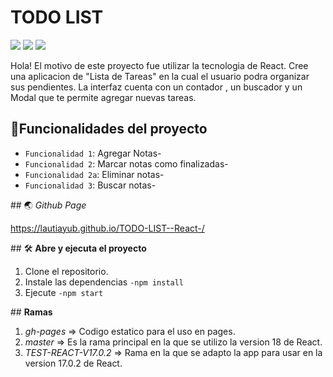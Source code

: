 
<h1>TODO LIST</h1>
<p aling=center>
  <img src="https://img.shields.io/badge/license-MIT-blue">
<img src="https://img.shields.io/badge/React_Version-18,_17.0.2-blue">
<img src="https://img.shields.io/badge/STATUS-EN%20DESAROLLO-green">
  <p/>
Hola!
El motivo de este proyecto fue utilizar la tecnologia de React. 
Cree una aplicacion de "Lista de Tareas" en la cual el usuario podra organizar sus pendientes. 
La interfaz cuenta con un contador , un buscador y un Modal que te permite agregar nuevas tareas.


## :hammer:Funcionalidades del proyecto

- `Funcionalidad 1`: Agregar Notas-
-  `Funcionalidad 2`: Marcar notas como finalizadas-
-  `Funcionalidad 2a`: Eliminar notas-
-  `Funcionalidad 3`: Buscar notas-


\## 🌏 *Github Page*

https://lautiayub.github.io/TODO-LIST--React-/

\## 🛠️ **Abre y ejecuta el proyecto**


1. Clone el repositorio.
2. Instale las dependencias ```-npm install``` 
3. Ejecute ```-npm start```

\## **Ramas**

1. *gh-pages* => Codigo estatico para el uso en pages.
2. *master* => Es la rama principal en la que se utilizo la version 18 de React.
3. *TEST-REACT-V17.0.2* => Rama en la que se adapto la app para usar en la version 17.0.2 de React.




